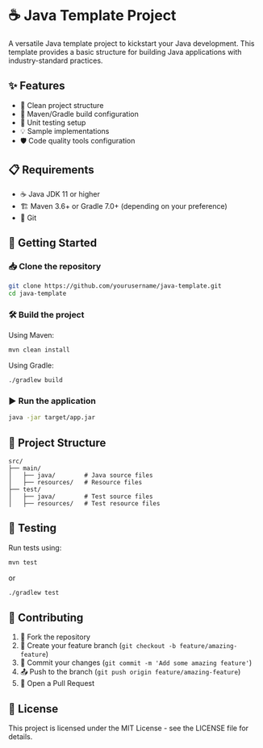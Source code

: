 # ☕ Java Template Project

A versatile Java template project to kickstart your Java development. This template provides a basic structure for building Java applications with industry-standard practices.

## ✨ Features

- 📁 Clean project structure
- 🔧 Maven/Gradle build configuration
- 🧪 Unit testing setup
- 💡 Sample implementations
- 🛡️ Code quality tools configuration

## 📋 Requirements

- ☕ Java JDK 11 or higher
- 🏗️ Maven 3.6+ or Gradle 7.0+ (depending on your preference)
- 🔄 Git

## 🚀 Getting Started

### 📥 Clone the repository

```bash
git clone https://github.com/yourusername/java-template.git
cd java-template
```

### 🛠️ Build the project

Using Maven:
```bash
mvn clean install
```

Using Gradle:
```bash
./gradlew build
```

### ▶️ Run the application

```bash
java -jar target/app.jar
```

## 📂 Project Structure

```
src/
├── main/
│   ├── java/        # Java source files
│   ├── resources/   # Resource files
├── test/
│   ├── java/        # Test source files
│   ├── resources/   # Test resource files
```

## 🧪 Testing

Run tests using:

```bash
mvn test
```

or

```bash
./gradlew test
```

## 👥 Contributing

1. 🍴 Fork the repository
2. 🌿 Create your feature branch (`git checkout -b feature/amazing-feature`)
3. 💾 Commit your changes (`git commit -m 'Add some amazing feature'`)
4. 📤 Push to the branch (`git push origin feature/amazing-feature`)
5. 📩 Open a Pull Request

## 📜 License

This project is licensed under the MIT License - see the LICENSE file for details.